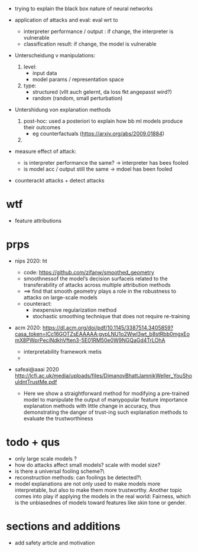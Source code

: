 - trying to explain the black box nature of neural networks

- application of attacks and eval: eval wrt to

  - interpreter performance / output : if change, the interpreter is vulnerable
  - classification result: if change, the model is vulnerable

- Unterscheidung v manipulations:
  1. level:
     - input data
     - model params / representation space
  2. type:
     - structured (vllt auch gelernt, da loss fkt angepasst wird?)
     - random (random, small perturbation)
- Untershidung von explanation methods

  1. post-hoc: used a posteriori to explain how bb ml models produce their outcomes
     - eg counterfactuals (https://arxiv.org/abs/2009.01884)
  2.

- measure effect of attack:
  - is interpreter performance the same? -> interpreter has bees fooled
  - is model acc / output still the same -> mdoel has been fooled
- counterackt attacks + detect attacks

# wtf

- feature attributions

# prps

- nips 2020: ht 

  - code: https://github.com/zifanw/smoothed_geometry
  - smoothnessof the model’s decision surfaceis related to the transferability of attacks across multiple attribution methods
  - ==> find that smooth geometry plays a role in the robustness to attacks on large-scale models
  - counteract:
    - inexpensive regularization method
    - stochastic smoothing technique that does not require re-training

- acm 2020: https://dl.acm.org/doi/pdf/10.1145/3387514.3405859?casa_token=lCc16GOTZsEAAAAA:gypLNU1o2Wwl3wt_b8stRbb0mgxEomX8PWprPeciNdkhVften3-5E01RM50e0W9NGQaGd4TrLOhA
  - interpretability framework metis
  -
- safeai@aaai 2020 http://lcfi.ac.uk/media/uploads/files/DimanovBhattJamnikWeller_YouShouldntTrustMe.pdf
  - Here we show a straightforward method for modifying a pre-trained model to manipulate the output of manypopular feature importance explanation methods with little change in accuracy, thus demonstrating the danger of trust-ing such explanation methods to evaluate the trustworthiness

# todo + qus

- only large scale models ?
- how do attacks affect small models? scale with model size?
- is there a universal fooling scheme?\\
- reconstruction methods: can foolings be detected?\\
- model explanations are not only used to make models more interpretable, but also to make them more trustworthy. Another topic comes into play if applying the models in the real world: Fairness, which is the unbiasednes of models toward features like skin tone or gender.

# sections and additions
- add safety article and motivation
